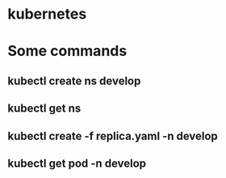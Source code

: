 # kubernetes
# Some commands
## kubectl create ns develop
## kubectl get ns
## kubectl create -f replica.yaml -n develop
## kubectl get pod -n develop
